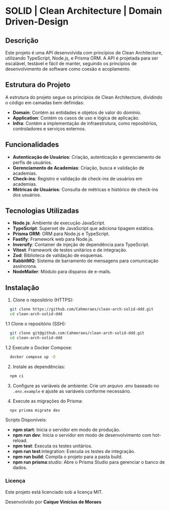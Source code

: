 # SOLID | Clean Architecture | Domain Driven-Design

## Descrição

Este projeto é uma API desenvolvida com princípios de Clean Architecture, utilizando TypeScript, Node.js, e Prisma ORM. A API é projetada para ser escalável, testável e fácil de manter, seguindo os princípios de desenvolvimento de software como coesão e acoplamento.

## Estrutura do Projeto

A estrutura do projeto segue os princípios de Clean Architecture, dividindo o código em camadas bem definidas:

- **Domain**: Contém as entidades e objetos de valor do domínio.
- **Application**: Contém os casos de uso e lógica de aplicação.
- **Infra**: Contém a implementação de infraestrutura, como repositórios, controladores e serviços externos.

## Funcionalidades

- **Autenticação de Usuários**: Criação, autenticação e gerenciamento de perfis de usuários.
- **Gerenciamento de Academias**: Criação, busca e validação de academias.
- **Check-ins**: Registro e validação de check-ins de usuários em academias.
- **Métricas de Usuários**: Consulta de métricas e histórico de check-ins dos usuários.

## Tecnologias Utilizadas

- **Node.js**: Ambiente de execução JavaScript.
- **TypeScript**: Superset de JavaScript que adiciona tipagem estática.
- **Prisma ORM**: ORM para Node.js e TypeScript.
- **Fastify**: Framework web para Node.js.
- **Inversify**: Container de injeção de dependência para TypeScript.
- **Vitest**: Framework de testes unitários e de integração.
- **Zod**: Biblioteca de validação de esquemas.
- **RabbitMQ**: Sistema de barramento de mensagens para comunicação assíncrona.
- **NodeMailer**: Módulo para disparos de e-mails.

## Instalação

1. Clone o repositório (HTTPS):
```sh
  git clone https://github.com/Cahmoraes/clean-arch-solid-ddd.git
  cd clean-arch-solid-ddd
```

1.1 Clone o repositório (SSH):
```sh
  git clone git@github.com:Cahmoraes/clean-arch-solid-ddd.git
  cd clean-arch-solid-ddd
```

1.2 Execute o Docker Compose:
```sh
  docker compose up -D
```


2. Instale as dependências:
```sh
  npm ci
```

3. Configure as variáveis de ambiente: Crie um arquivo .env baseado no `.env.example` e ajuste as variáveis conforme necessário.

4. Execute as migrações do Prisma:

```sh
  npx prisma migrate dev
```

Scripts Disponíveis:
  - **npm start**: Inicia o servidor em modo de produção.
  - **npm run dev**: Inicia o servidor em modo de desenvolvimento com hot-reload.
  - **npm test**: Executa os testes unitários.
  - **npm run test**:integration: Executa os testes de integração.
  - **npm run build**: Compila o projeto para a pasta build.
  - **npm run prisma**:studio: Abre o Prisma Studio para gerenciar o banco de dados.

### Licença
Este projeto está licenciado sob a licença MIT. 

Desenvolvido por **Caique Vinícius de Moraes**

